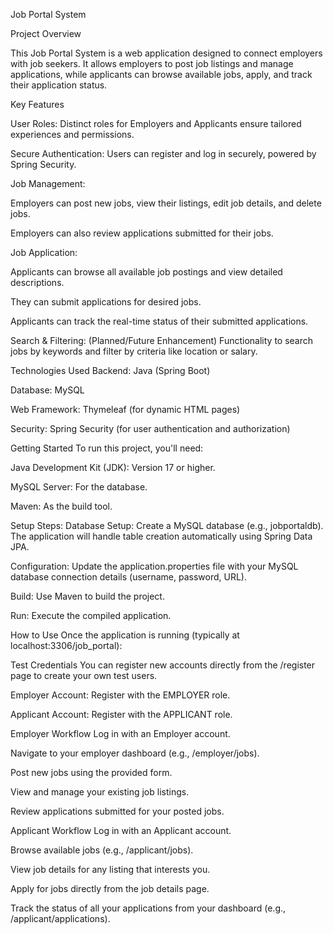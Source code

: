 Job Portal System

Project Overview

This Job Portal System is a web application designed to connect employers with job seekers. It allows employers to post job listings and manage applications, while applicants can browse available jobs, apply, and track their application status.

Key Features

User Roles: Distinct roles for Employers and Applicants ensure tailored experiences and permissions.

Secure Authentication: Users can register and log in securely, powered by Spring Security.

Job Management:

Employers can post new jobs, view their listings, edit job details, and delete jobs.

Employers can also review applications submitted for their jobs.

Job Application:

Applicants can browse all available job postings and view detailed descriptions.

They can submit applications for desired jobs.

Applicants can track the real-time status of their submitted applications.

Search & Filtering: (Planned/Future Enhancement) Functionality to search jobs by keywords and filter by criteria like location or salary.

Technologies Used
Backend: Java (Spring Boot)

Database: MySQL

Web Framework: Thymeleaf (for dynamic HTML pages)

Security: Spring Security (for user authentication and authorization)

Getting Started
To run this project, you'll need:

Java Development Kit (JDK): Version 17 or higher.

MySQL Server: For the database.

Maven: As the build tool.

Setup Steps:
Database Setup: Create a MySQL database (e.g., jobportaldb). The application will handle table creation automatically using Spring Data JPA.

Configuration: Update the application.properties file with your MySQL database connection details (username, password, URL).

Build: Use Maven to build the project.

Run: Execute the compiled application.

How to Use
Once the application is running (typically at localhost:3306/job_portal):

Test Credentials
You can register new accounts directly from the /register page to create your own test users.

Employer Account: Register with the EMPLOYER role.

Applicant Account: Register with the APPLICANT role.

Employer Workflow
Log in with an Employer account.

Navigate to your employer dashboard (e.g., /employer/jobs).

Post new jobs using the provided form.

View and manage your existing job listings.

Review applications submitted for your posted jobs.

Applicant Workflow
Log in with an Applicant account.

Browse available jobs (e.g., /applicant/jobs).

View job details for any listing that interests you.

Apply for jobs directly from the job details page.

Track the status of all your applications from your dashboard (e.g., /applicant/applications).
